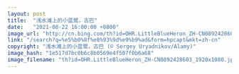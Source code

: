 ```yaml
---
layout: post
title:  "浅水滩上的小蓝鹭，古巴"
date:   "2021-08-22 16:00:00 +0800"
image_url: "http://cn.bing.com/th?id=OHR.LittleBlueHeron_ZH-CN0892428603_1920x1080.jpg&rf=LaDigue_1920x1080.jpg&pid=hp"
link: "/search?q=%e5%b0%8f%e8%93%9d%e9%b9%ad&form=hpcapt&mkt=zh-cn"
copyright: "浅水滩上的小蓝鹭，古巴 (© Sergey Uryadnikov/Alamy)"
image_hash: "1e517d7bc0b6c8b0569e4f507f0b6a68"
image_filename: "th?id=OHR.LittleBlueHeron_ZH-CN0892428603_1920x1080.jpg&rf=LaDigue_1920x1080.jpg&pid=hp"
---
```


